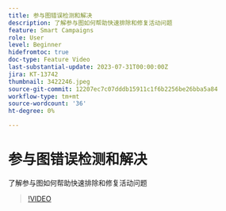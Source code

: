 ```yaml
---
title: 参与图错误检测和解决
description: 了解参与图如何帮助快速排除和修复活动问题
feature: Smart Campaigns
role: User
level: Beginner
hidefromtoc: true
doc-type: Feature Video
last-substantial-update: 2023-07-31T00:00:00Z
jira: KT-13742
thumbnail: 3422246.jpeg
source-git-commit: 12207ec7c07dddb15911c1f6b2256be26bba5a84
workflow-type: tm+mt
source-wordcount: '36'
ht-degree: 0%

---
```



# 参与图错误检测和解决

了解参与图如何帮助快速排除和修复活动问题

>[!VIDEO](https://video.tv.adobe.com/v/3422246/?learn=on)
